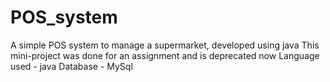# POS_system
A simple POS system to manage a supermarket, developed using java
This mini-project was done for an assignment and is deprecated now
Language used - java
Database - MySql
